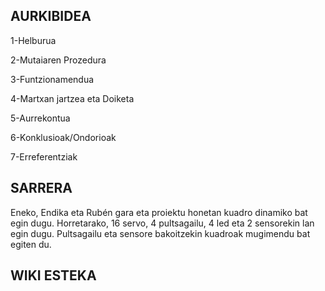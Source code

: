 ##  AURKIBIDEA 

1-Helburua

2-Mutaiaren Prozedura

3-Funtzionamendua

4-Martxan jartzea eta Doiketa

5-Aurrekontua

6-Konklusioak/Ondorioak

7-Erreferentziak

## SARRERA

Eneko, Endika eta Rubén gara eta proiektu honetan kuadro dinamiko bat egin dugu. Horretarako, 16 servo, 4 pultsagailu, 4 led eta 2 sensorekin lan egin dugu.
Pultsagailu eta sensore bakoitzekin kuadroak mugimendu bat egiten du.

## WIKI ESTEKA


